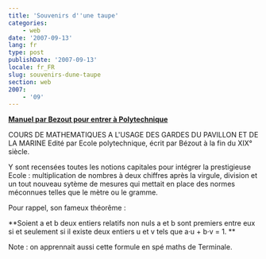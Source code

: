 ```yaml
---
title: 'Souvenirs d''une taupe'
categories:
    - web
date: '2007-09-13'
lang: fr
type: post
publishDate: '2007-09-13'
locale: fr_FR
slug: souvenirs-dune-taupe
section: web
2007:
    - '09'
---
```


**[Manuel par Bezout pour entrer à Polytechnique](http://www.dailymotion.com/video/x2yz4u_manuel-par-bezout-pour-entrer-a-pol_tech)**

COURS DE MATHEMATIQUES A L'USAGE DES GARDES DU PAVILLON ET DE LA MARINE
Edité par Ecole polytechnique, écrit par Bézout à la fin du XIX° siècle.

Y sont recensées toutes les notions capitales pour intégrer la prestigieuse Ecole&nbsp;: multiplication de nombres à deux chiffres après la virgule, division et un tout nouveau sytème de mesures qui mettait en place des normes méconnues telles que le mètre ou le gramme.

Pour rappel, son fameux théorême&nbsp;:

**Soient a et b deux entiers relatifs non nuls a et b sont premiers entre eux si et seulement si il existe deux entiers u et v tels que a·u + b·v = 1\. **

Note&nbsp;: on apprennait aussi cette formule en spé maths de Terminale.
